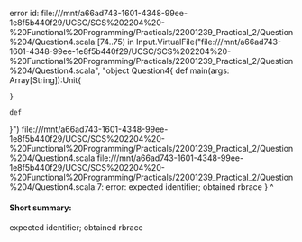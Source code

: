 error id: file:///mnt/a66ad743-1601-4348-99ee-1e8f5b440f29/UCSC/SCS%202204%20-%20Functional%20Programming/Practicals/22001239_Practical_2/Question%204/Question4.scala:[74..75) in Input.VirtualFile("file:///mnt/a66ad743-1601-4348-99ee-1e8f5b440f29/UCSC/SCS%202204%20-%20Functional%20Programming/Practicals/22001239_Practical_2/Question%204/Question4.scala", "object Question4{
    def main(args: Array[String]):Unit{

    }

    def
}")
file:///mnt/a66ad743-1601-4348-99ee-1e8f5b440f29/UCSC/SCS%202204%20-%20Functional%20Programming/Practicals/22001239_Practical_2/Question%204/Question4.scala
file:///mnt/a66ad743-1601-4348-99ee-1e8f5b440f29/UCSC/SCS%202204%20-%20Functional%20Programming/Practicals/22001239_Practical_2/Question%204/Question4.scala:7: error: expected identifier; obtained rbrace
}
^
#### Short summary: 

expected identifier; obtained rbrace